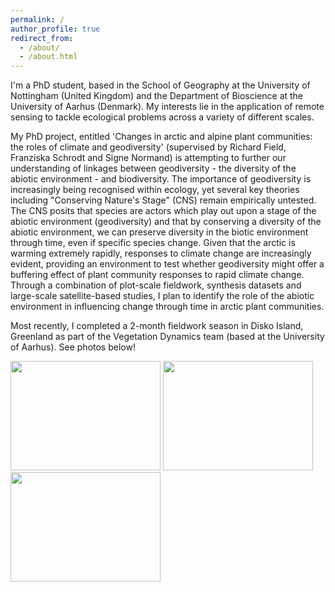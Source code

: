 ```yaml
---
permalink: /
author_profile: true
redirect_from: 
  - /about/
  - /about.html
---
```


I'm a PhD student, based in the School of Geography at the University of Nottingham (United Kingdom) and the Department of Bioscience at the University of Aarhus (Denmark). My interests lie in the application of remote sensing to tackle ecological problems across a variety of different scales.

My PhD project, entitled 'Changes in arctic and alpine plant communities: the roles of climate and geodiversity' (supervised by Richard Field, Franziska Schrodt and Signe Normand) is attempting to further our understanding of linkages between geodiversity - the diversity of the abiotic environment - and biodiversity. The importance of geodiversity is increasingly being recognised within ecology, yet several key theories including "Conserving Nature's Stage" (CNS) remain empirically untested. The CNS posits that species are actors which play out upon a stage of the abiotic environment (geodiversity) and that by conserving a diversity of the abiotic environment, we can preserve diversity in the biotic environment through time, even if specific species change. Given that the arctic is warming extremely rapidly, responses to climate change are increasingly evident, providing an environment to test whether geodiversity might offer a buffering effect of plant community responses to rapid climate change. Through a combination of plot-scale fieldwork, synthesis datasets and large-scale satellite-based studies, I plan to identify the role of the abiotic environment in influencing change through time in arctic plant communities.

Most recently, I completed a 2-month fieldwork season in Disko Island, Greenland as part of the Vegetation Dynamics team (based at the University of Aarhus). See photos below!

<p float="left">
  <img src="https://obaines.github.io/images/Disko/20190701_144904.jpg" width="240" height="175" />
  <img src="https://obaines.github.io/images/Disko/20190709_152310.jpg" width="240" height="175" />
  <img src="https://obaines.github.io/images/Disko/20190629_195959.jpg" width="240" height="175" />
</p>
